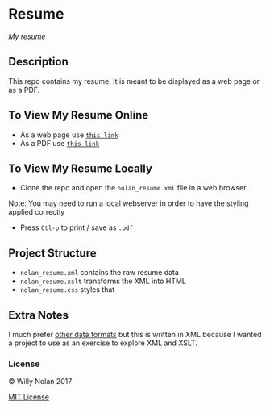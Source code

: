 # Resume
*My resume*

## Description
This repo contains my resume. It is meant to be displayed as a web page or as a PDF.

## To View My Resume Online
- As a web page use [`this link`](https://computersarecool.github.io/resume/nolan_resume.xml)
- As a PDF use [`this link`](https://willynolan.com/public/resume.pdf)

## To View My Resume Locally
- Clone the repo and open the `nolan_resume.xml` file in a web browser. 

Note: You may need to run a local webserver in order to have the styling applied correctly

- Press `Ctl-p` to print / save as `.pdf`

## Project Structure
- `nolan_resume.xml` contains the raw resume data
- `nolan_resume.xslt` transforms the XML into HTML 
- `nolan_resume.css` styles that

## Extra Notes
I much prefer [other data formats](https://www.json.org/) but this is written in XML because I wanted a project to use as an exercise to explore XML and XSLT.

### License
:copyright: Willy Nolan 2017

[MIT License](LICENSE.txt)
